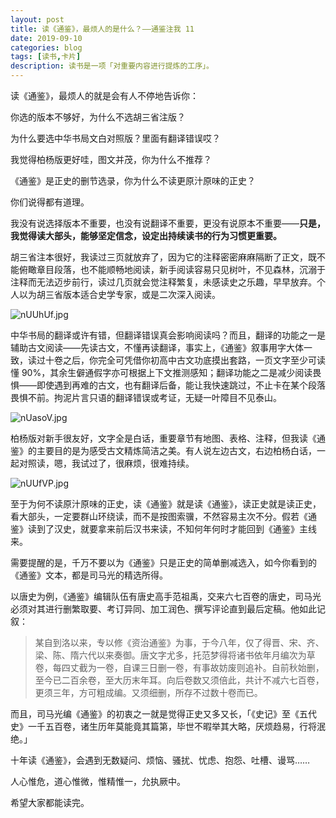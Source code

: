 ```yaml
---
layout: post
title: 读《通鉴》，最烦人的是什么？——通鉴注我 11
date: 2019-09-10
categories: blog
tags: [读书,卡片]
description: 读书是一项「对重要内容进行提炼的工序」。
---
```


读《通鉴》，最烦人的就是会有人不停地告诉你：

你选的版本不够好，为什么不选胡三省注版？

为什么要选中华书局文白对照版？里面有翻译错误哎？

我觉得柏杨版更好哇，图文并茂，你为什么不推荐？

《通鉴》是正史的删节选录，你为什么不读更原汁原味的正史？

你们说得都有道理。

我没有说选择版本不重要，也没有说翻译不重要，更没有说原本不重要——**只是，我觉得读大部头，能够坚定信念，设定出持续读书的行为习惯更重要。**

胡三省注本很好，我读过三页就放弃了，因为它的注释密密麻麻隔断了正文，既不能俯瞰章目段落，也不能顺畅地阅读，新手阅读容易只见树叶，不见森林，沉溺于注释而无法迈步前行，读过几页就会觉注释繁复，未感读史之乐趣，早早放弃。个人以为胡三省版本适合史学专家，或是二次深入阅读。

![nUUhUf.jpg](https://s2.ax1x.com/2019/09/10/nUUhUf.jpg)


中华书局的翻译或许有错，但翻译错误真会影响阅读吗？而且，翻译的功能之一是辅助古文阅读——先读古文，不懂再读翻译，事实上，《通鉴》叙事用字大体一致，读过十卷之后，你完全可凭借你初高中古文功底摸出套路，一页文字至少可读懂 90%，其余生僻通假字亦可根据上下文推测感知；翻译功能之二是减少阅读畏惧——即使遇到再难的古文，也有翻译后备，能让我快速跳过，不止卡在某个段落畏惧不前。拘泥片言只语的翻译错误或考证，无疑一叶障目不见泰山。

![nUasoV.jpg](https://s2.ax1x.com/2019/09/10/nUasoV.jpg)


柏杨版对新手很友好，文字全是白话，重要章节有地图、表格、注释，但我读《通鉴》的主要目的是为感受古文精炼简洁之美。有人说左边古文，右边柏杨白话，一起对照读，嗯，我试过了，很麻烦，很难持续。

![nUUfVP.jpg](https://s2.ax1x.com/2019/09/10/nUUfVP.jpg)

至于为何不读原汁原味的正史，读《通鉴》就是读《通鉴》，读正史就是读正史，看大部头，一定要群山环绕读，而不是按图索骥，不然容易主次不分。假若《通鉴》读到了汉史，就要拿来前后汉书来读，不知何年何时才能回到《通鉴》主线来。

需要提醒的是，千万不要以为《通鉴》只是正史的简单删减选入，如今你看到的《通鉴》文本，都是司马光的精选所得。

以唐史为例，《通鉴》编辑队伍有唐史高手范祖禹，交来六七百卷的唐史，司马光必须对其进行删繁取要、考订异同、加工润色、撰写评论直到最后定稿。他如此记叙：

> 某自到洛以来，专以修《资治通鉴》为事，于今八年，仅了得晋、宋、齐、梁、陈、隋六代以来奏御。唐文字尤多，托范梦得将诸书依年月编次为草卷，每四丈截为一卷，自课三日删一卷，有事故妨废则追补。自前秋始删，至今已二百余卷，至大历末年耳。向后卷数又须倍此，共计不减六七百卷，更须三年，方可粗成编。又须细删，所存不过数十卷而已。

而且，司马光编《通鉴》的初衷之一就是觉得正史又多又长，「《史记》至《五代史》一千五百卷，诸生历年莫能竟其篇第，毕世不暇举其大略，厌烦趋易，行将泯绝。」

十年读《通鉴》，会遇到无数疑问、烦恼、骚扰、忧虑、抱怨、吐槽、谩骂……

人心惟危，道心惟微，惟精惟一，允执厥中。

希望大家都能读完。